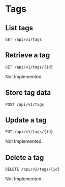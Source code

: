 # Tags

## List tags

`GET /api/v1/tags`

## Retrieve a tag

`GET /api/v1/tags/{id}`

<aside class="warning">
Not Implemented.
</aside>

## Store tag data

`POST /api/v1/tags`

## Update a tag

`PUT /api/v1/tags/{id}`

<aside class="warning">
Not Implemented.
</aside>

## Delete a tag

`DELETE /api/v1/tags/{id}`

<aside class="warning">
Not Implemented.
</aside>
